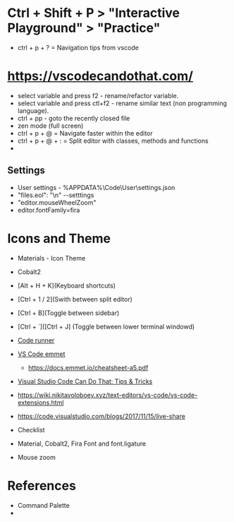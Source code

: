 # Ctrl + Shift + P > "Interactive Playground" > "Practice"
* ctrl + p + ?   = Navigation tips from vscode
# https://vscodecandothat.com/



* select variable and press f2 - rename/refactor variable. 
* select variable and press ctl+f2 - rename similar text (non programming language).
* ctrl + pp - goto the recently closed file
* zen mode (full screen)
* ctrl + p + @   = Navigate faster within the editor
* ctrl + p + @ + :   = Split editor with classes, methods and functions
* 

## Settings
* User settings - %APPDATA%\Code\User\settings.json
*  "files.eol": "\n" --setttings
* "editor.mouseWheelZoom"
* editor.fontFamily=fira

# Icons and Theme
* Materials - Icon Theme
* Cobalt2

* [Alt + H + K](Keyboard shortcuts)
* [Ctrl + 1 / 2](Swith between split editor)
* [Ctrl + B](Toggle between sidebar)
* [Ctrl + `]([Ctrl + J] (Toggle between lower terminal windowd)
 

* [Code runner](https://github.com/formulahendry/vscode-code-runner)
* [VS Code emmet](https://code.visualstudio.com/docs/editor/emmet)


  * https://docs.emmet.io/cheatsheet-a5.pdf
* [Visual Studio Code Can Do That: Tips & Tricks](https://www.youtube.com/watch?v=OOG3xcUQY5k)
* https://wiki.nikitavoloboev.xyz/text-editors/vs-code/vs-code-extensions.html
* https://code.visualstudio.com/blogs/2017/11/15/live-share

* Checklist
* Material, Cobalt2, Fira Font and font.ligature
* Mouse zoom

# References
* Command Palette
* 